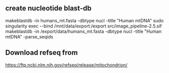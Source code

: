 ## create nucleotide blast-db
makeblastdb -in humans_mt.fasta -dbtype nucl -title "Human mtDNA"
sudo singularity exec --bind /mnt/data/export:/export src/image_pipeline-2.5.sif makeblastdb -in /export/data/humans_mt.fasta -dbtype nucl -title "Human mtDNA" -parse_seqids


## Download refseq from 
https://ftp.ncbi.nlm.nih.gov/refseq/release/mitochondrion/
